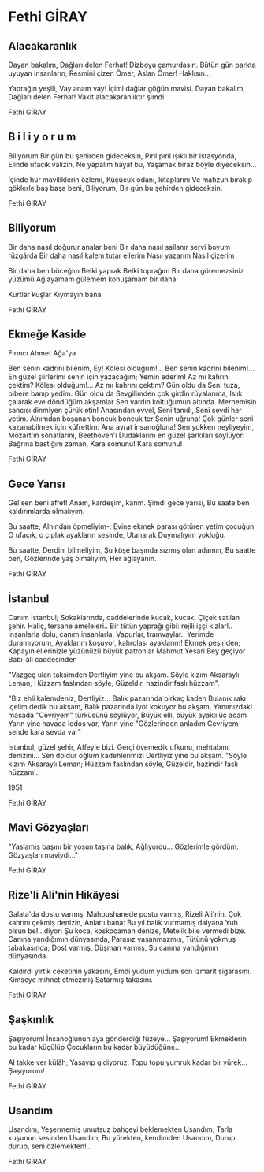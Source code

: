 # Fethi GİRAY

## Alacakaranlık

Dayan bakalım, 
Dağları delen Ferhat! 
Dizboyu çamurdasın. 
Bütün gün parkta uyuyan insanların, 
Resmini çizen Ömer, 
Aslan Ömer! 
Haklısın... 

Yaprağın yeşili, 
Vay anam vay! 
İçimi dağlar göğün mavisi. 
Dayan bakalım, 
Dağları delen Ferhat! 
Vakit alacakaranlıktır şimdi.

Fethi GİRAY

## B i l i y o r u m

Biliyorum 
Bir gün bu şehirden gideceksin, 
Pırıl pırıl ışıklı bir istasyonda, 
Elinde ufacık valizin, 
Ne yapalım hayat bu, 
Yaşamak biraz böyle diyeceksin... 

İçinde hür maviliklerin özlemi, 
Küçücük odanı, kitaplarını 
Ve mahzun bırakıp göklerle baş başa beni, 
Biliyorum, 
Bir gün bu şehirden gideceksin.

Fethi GİRAY

## Biliyorum

Bir daha nasıl doğurur analar beni
Bir daha nasıl sallanır servi boyum rüzgârda
Bir daha nasıl kalem tutar ellerim
Nasıl yazarım
Nasıl çizerim

Bir daha ben böceğim
Belki yaprak
Belki toprağım
Bir daha göremezsiniz yüzümü
Ağlayamam gülemem konuşamam bir daha

Kurtlar kuşlar
Kıymayın bana

Fethi GİRAY

## Ekmeğe Kaside

Fırıncı Ahmet Ağa'ya


Ben senin kadrini bilenim,
Ey! Kölesi olduğum!...
Ben senin kadrini bilenim!...
En güzel şiirlerimi senin için yazacağım;
Yemin ederim!
Az mı kahrını çektim?
Kölesi olduğum!...
Az mı kahrını çektim?
Gün oldu da
Seni tuza, bibere banıp yedim.
Gün oldu da
Sevgilimden çok girdin rüyalarıma,
Islık çalarak eve döndüğüm akşamlar
Sen vardın koltuğumun altında.
Merhemisin sancısı dinmiyen çürük etin!
Anasından evvel,
Seni tanıdı,
Seni sevdi her yetim.
Alnımdan boşanan boncuk boncuk ter
Senin uğruna!
Çok günler seni kazanabilmek için küfrettim:
Ana avrat insanoğluna!
Sen yokken neyliyeyim,
Mozart'ın sonatlarını, Beethoven'i
Dudaklarım en güzel şarkıları söylüyor:
Bağrına bastığım zaman,
Kara somunu!
Kara somunu!

Fethi GİRAY

## Gece Yarısı

Gel sen beni affet!
Anam, kardeşim, karım.
Şimdi gece yarısı,
Bu saate ben kaldırımlarda olmalıyım.

Bu saatte,
Alnından öpmeliyim-:
Evine ekmek parası götüren yetim çocuğun
O ufacık, o çıplak ayakların sesinde,
Utanarak
Duymalıyım yokluğu.

Bu saatte,
Derdini bilmeliyim,
Şu köşe başında sızmış olan adamın,
Bu saatte ben,
Gözlerinde yaş olmalıyım,
Her ağlayanın.

Fethi GİRAY

## İstanbul

Canım İstanbul;
Sokaklarında, caddelerinde kucak, kucak,
Çiçek satılan şehir.
Haliç, tersane ameleleri..
Bir tütün yaprağı gibi: rejili işçi kızlar!..
İnsanlarla dolu, canım insanlarla,
Vapurlar, tramvaylar..
Yerimde duramıyorum,
Ayaklarım koşuyor, kahrolası ayaklarım!
Ekmek peşinden;
Kapayın ellerinizle yüzünüzü büyük patronlar
Mahmut Yesari Bey geçiyor Babı-âli caddesinden

"Vazgeç ulan taksimden
Dertliyim yine bu akşam.
Söyle kızım Aksaraylı Leman,
Hüzzam faslından söyle,
Güzeldir, hazindir faslı hüzzam".

"Biz ehli kalemdeniz,
Dertliyiz...
Balık pazarında birkaç kadeh
Bulanık rakı içelim dedik bu akşam,
Balık pazarında iyot kokuyor bu akşam,
Yanımızdaki masada "Cevriyem" türküsünü söylüyor,
Büyük elli, büyük ayaklı üç adam
Yarın yine havada lodos var,
Yarın yine
"Gözlerinden anladım Cevriyem sende kara sevda var"

İstanbul, güzel şehir,
Affeyle bizi.
Gerçi övemedik ufkunu, mehtabını, denizini...
Sen doldur oğlum kadehlerimizi
Dertliyiz yine bu akşam.
"Söyle kızım Aksaraylı Leman;
Hüzzam faslından söyle,
Güzeldir, hazindir faslı hüzzam!..

1951

Fethi GİRAY

## Mavi Gözyaşları

"Yaslamış başını bir yosun taşına balık,
Ağlıyordu...
Gözlerimle gördüm:
Gözyaşları maviydi..."

Fethi GİRAY

##  Rize'li Ali'nin Hikâyesi

Galata'da dostu varmış,
Mahpushanede postu varmış,
Rizeli Ali'nin.
Çok kahrını çekmiş denizin,
Anlattı bana:
Bu yıl balık vurmamış dalyana
Yuh olsun be!...diyor:
Şu koca, koskocaman denize,
Metelik bile vermedi bize.
Canına yandığımın dünyasında,
Parasız yaşanmazmış,
Tütünü yokmuş tabakasında;
Dost varmış,
Düşman varmış,
Şu canına yandığımın dünyasında.

Kaldırdı yırtık ceketinin yakasını,
Emdi yudum yudum son izmarit sigarasını.
Kimseye mihnet etmezmiş
Satarmış takasını.

Fethi GİRAY

## Şaşkınlık

Şaşıyorum! 
İnsanoğlunun aya gönderdiği füzeye... 
Şaşıyorum! 
Ekmeklerin bu kadar küçülüp 
Çocukların bu kadar büyüdüğüne... 

Al takke ver külâh, 
Yaşayıp gidiyoruz. 
Topu topu yumruk kadar bir yürek... 
Şaşıyorum!

Fethi GİRAY

## Usandım

Usandım, 
Yeşermemiş umutsuz bahçeyi beklemekten
Usandım,
Tarla kuşunun sesinden
Usandım,
Bu yürekten, kendimden
Usandım,
Durup durup, seni özlemekten!..

Fethi GİRAY